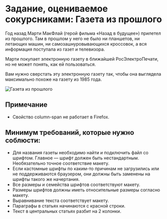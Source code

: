 # Задание, оцениваемое сокурсниками: Газета из прошлого

Год назад Марти МакФлай (герой фильма «Назад в будущее») прилетел из прошлого. Там в прошлом у него не было ни планшетов, ни летающих машин, ни самозашнуровывающихся кроссовок, а вся информация поступала из газет и телевизора.

Марти покупает электронную газету в ближайшей РосЭлектроПечати, но не может понять, как ей пользоваться.

Вам нужно сверстать эту электронную газету так, чтобы она выглядела максимально похоже на газету из 1985 года.

![Газета из прошлого](https://d3c33hcgiwev3.cloudfront.net/imageAssetProxy.v1/8Vc4PAcsEeeSfRIgjE_QHg_f4650dbe6e60ecda33be3e3e96dc63cc______-_____________-HTML_-CSS_-JS--_______-_-_____-1-_1_.png?expiry=1529798400000&hmac=P_mXzlH46f96z5l-oqpilbSVprm2we64x8NZ5CSQa38)

## Примечание

- Свойство column-span не работает в Firefox.

## Минимум требований, которые нужно соблюсти:

- Для названия газеты необходимо найти и подключить файл со шрифтом. Главное — шрифт должен быть нестандартным. Необязательно точное соответствие макету.
- Если кастомные шрифты по каким-то причинам не загрузились или не поддерживаются браузером, они должны быть заменены на шрифты такого же начертания.
- Все размеры и семейства шрифтов соответствуют макету.
- Размеры шрифтов должны иметь относительные размеры согласно макету.
- Выравнивание текста соответствует макету.
- Параграфы в статьях начинаются с красной строки.
- Текст в центральных статьях разбит на 2 колонки.
